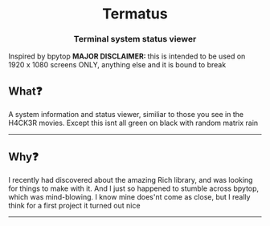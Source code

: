 <h1 align="center">Termatus</h1>
<h3 align="center">Terminal system status viewer</h3>
Inspired by bpytop
<b>MAJOR DISCLAIMER: </b>this is intended to be used on 1920 x 1080 screens ONLY, anything else and it is bound to break
<h2>What❓</h2>
A system information and status viewer, similiar to those you see in the H4CK3R movies. Except this isnt all green on black with random matrix rain
<hr>
<h2>Why❓</h2>
I recently had discovered about the amazing Rich library, and was looking for things to make with it. And I just so happened to stumble across bpytop, which was mind-blowing. I know mine does'nt come as close, but I really think for a first project it turned out nice
<hr>
